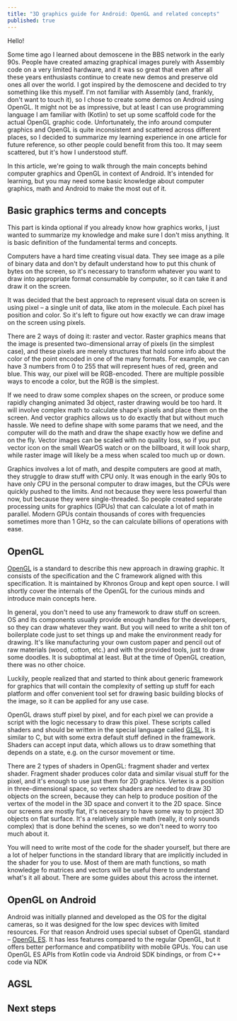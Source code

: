 ```yaml
---
title: "3D graphics guide for Android: OpenGL and related concepts"
published: true
---
```


Hello!

Some time ago I learned about demoscene in the BBS network in the early 90s. People have created amazing graphical images purely with Assembly code on a very limited hardware, and it was so great that even after all these years enthusiasts continue to create new demos and preserve old ones all over the world. I got inspired by the demoscene and decided to try something like this myself. I'm not familiar with Assembly (and, frankly, don't want to touch it), so I chose to create some demos on Android using OpenGL. It might not be as impressive, but at least I can use programming language I am familiar with (Kotlin) to set up some scaffold code for the actual OpenGL graphic code. Unfortunately, the info around computer graphics and OpenGL is quite inconsistent and scattered across different places, so I decided to summarize my learning experience in one article for future reference, so other people could benefit from this too. It may seem scattered, but it's how I understood stuff.

In this article, we're going to walk through the main concepts behind computer graphics and OpenGL in context of Android. It's intended for learning, but you may need some basic knowledge about computer graphics, math and Android to make the most out of it.

## Basic graphics terms and concepts

This part is kinda optional if you already know how graphics works, I just wanted to summarize my knowledge and make sure I don't miss anything. It is basic definition of the fundamental terms and concepts.

Computers have a hard time creating visual data. They see image as a pile of binary data and don't by default understand how to put this chunk of bytes on the screen, so it's necessary to transform whatever you want to draw into appropriate format consumable by computer, so it can take it and draw it on the screen.

It was decided that the best approach to represent visual data on screen is using pixel – a single unit of data, like atom in the molecule. Each pixel has position and color. So it's left to figure out how exactly we can draw image on the screen using pixels.

There are 2 ways of doing it: raster and vector. Raster graphics means that the image is presented two-dimensional array of pixels (in the simplest case), and these pixels are merely structures that hold some info about the color of the point encoded in one of the many formats. For example, we can have 3 numbers from 0 to 255 that will represent hues of red, green and blue. This way, our pixel will be RGB-encoded. There are multiple possible ways to encode a color, but the RGB is the simplest.

If we need to draw some complex shapes on the screen, or produce some rapidly changing animated 3d object, raster drawing would be too hard. It will involve complex math to calculate shape's pixels and place them on the screen. And vector graphics allows us to do exactly that but without much hassle. We need to define shape with some params that we need, and the computer will do the math and draw the shape exactly how we define and on the fly. Vector images can be scaled with no quality loss, so if you put vector icon on the small WearOS watch or on the billboard, it will look sharp, while raster image will likely be a mess when scaled too much up or down.

Graphics involves a lot of math, and despite computers are good at math, they struggle to draw stuff with CPU only. It was enough in the early 90s to have only CPU in the personal computer to draw images, but the CPUs were quickly pushed to the limits. And not because they were less powerful than now, but because they were single-threaded. So people created separate processing units for graphics (GPUs) that can calculate a lot of math in parallel. Modern GPUs contain thousands of cores with frequencies sometimes more than 1 GHz, so the can calculate billions of operations with ease.

## OpenGL

[OpenGL](https://www.opengl.org/) is a standard to describe this new approach in drawing graphic. It consists of the specification and the C framework aligned with this specification. It is maintained by Khronos Group and kept open source. I will shortly cover the internals of the OpenGL for the curious minds and introduce main concepts here.

In general, you don't need to use any framework to draw stuff on screen. OS and its components usually provide enough handles for the developers, so they can draw whatever they want. But you will need to write a shit ton of boilerplate code just to set things up and make the environment ready for drawing. It's like manufacturing your own custom paper and pencil out of raw materials (wood, cotton, etc.) and with the provided tools, just to draw some doodles. It is suboptimal at least. But at the time of OpenGL creation, there was no other choice.

Luckily, people realized that and started to think about generic framework for graphics that will contain the complexity of setting up stuff for each platform and offer convenient tool set for drawing basic building blocks of the image, so it can be applied for any use case.

OpenGL draws stuff pixel by pixel, and for each pixel we can provide a script with the logic necessary to draw this pixel. These scripts called shaders and should be written in the special language called [GLSL](https://en.wikipedia.org/wiki/OpenGL_Shading_Language). It is similar to C, but with some extra default stuff defined in the framework. Shaders can accept input data, which allows us to draw something that depends on a state, e.g. on the cursor movement or time.

There are 2 types of shaders in OpenGL: fragment shader and vertex shader. Fragment shader produces color data and similar visual stuff for the pixel, and it's enough to use just them for 2D graphics. Vertex is a position in three-dimensional space, so vertex shaders are needed to draw 3D objects on the screen, because they can help to produce position of the vertex of the model in the 3D space and convert it to the 2D space. Since our screens are mostly flat, it's necessary to have some way to project 3D objects on flat surface. It's a relatively simple math (really, it only sounds complex) that is done behind the scenes, so we don't need to worry too much about it.

You will need to write most of the code for the shader yourself, but there are a lot of helper functions in the standard library that are implicitly included in the shader for you to use. Most of them are math functions, so math knowledge fo matrices and vectors will be useful there to understand what's it all about. There are some guides about this across the internet.

## OpenGL on Android

Android was initially planned and developed as the OS for the digital cameras, so it was designed for the low spec devices with limited resources. For that reason Android uses special subset of OpenGL standard – [OpenGL ES](https://developer.android.com/develop/ui/views/graphics/opengl/about-opengl). It has less features compared to the regular OpenGL, but it offers better performance and compatibility with mobile GPUs. You can use OpenGL ES APIs from Kotlin code via Android SDK bindings, or from C++ code via NDK

## AGSL

## Next steps
